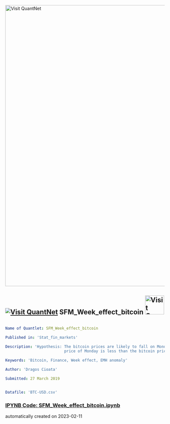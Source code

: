 [<img src="https://github.com/QuantLet/Styleguide-and-FAQ/blob/master/pictures/banner.png" width="888" alt="Visit QuantNet">](http://quantlet.de/)

## [<img src="https://github.com/QuantLet/Styleguide-and-FAQ/blob/master/pictures/qloqo.png" alt="Visit QuantNet">](http://quantlet.de/) **SFM_Week_effect_bitcoin** [<img src="https://github.com/QuantLet/Styleguide-and-FAQ/blob/master/pictures/QN2.png" width="60" alt="Visit QuantNet 2.0">](http://quantlet.de/)

```yaml

Name of Quantlet: SFM_Week_effect_bitcoin

Published in: 'Stat_fin_markets'

Description: 'Hypothesis: The bitcoin prices are likely to fall on Monday, i.e. the closing
                          price of Monday is less than the bitcoin price of the previous Friday.'

Keywords: 'Bitcoin, Finance, Week effect, EMH anomaly'

Author: 'Dragos Cioata'

Submitted: 27 March 2019


Datafile: 'BTC-USD.csv'
```

### [IPYNB Code: SFM_Week_effect_bitcoin.ipynb](SFM_Week_effect_bitcoin.ipynb)


automatically created on 2023-02-11